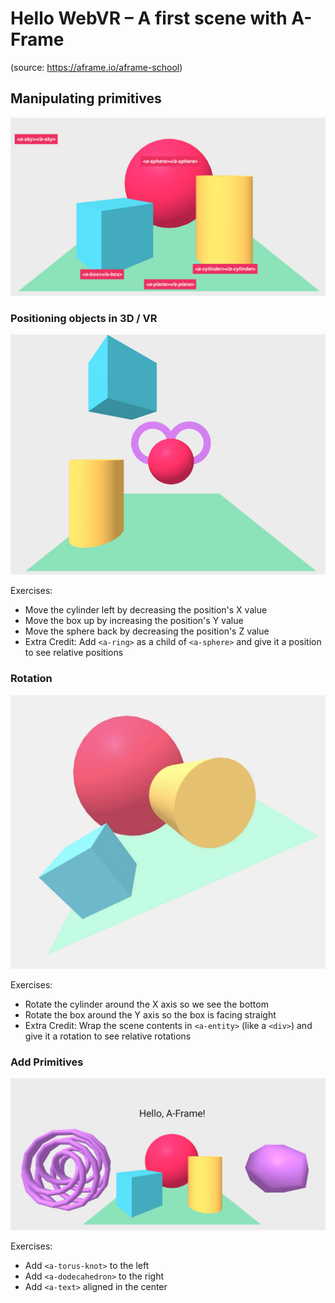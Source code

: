# Hello WebVR – A first scene with A-Frame
(source: https://aframe.io/aframe-school)

## Manipulating primitives

![primitives](../assets/hellowebvr.jpg)

### Positioning objects in 3D / VR

![Positioning](../assets/positionresult.jpg)

Exercises:

- Move the cylinder left by decreasing the position's X value
- Move the box up by increasing the position's Y value
- Move the sphere back by decreasing the position's Z value
- Extra Credit: Add `<a-ring>` as a child of `<a-sphere>` and give it a position to see relative positions

### Rotation 

![Rotation](../assets/rotation.jpg)

Exercises:

- Rotate the cylinder around the X axis so we see the bottom
- Rotate the box around the Y axis so the box is facing straight
- Extra Credit: Wrap the scene contents in `<a-entity>` (like a `<div>`) and give it a rotation to see relative rotations

### Add Primitives

![Positioning](../assets/a-frame-add-primitives.png)

Exercises:

- Add `<a-torus-knot>` to the left
- Add `<a-dodecahedron>` to the right
- Add `<a-text>` aligned in the center
